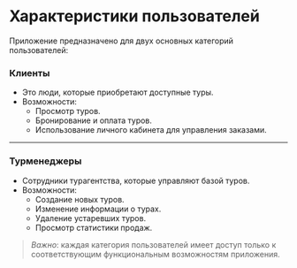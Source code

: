 # Характеристики пользователей

Приложение предназначено для двух основных категорий пользователей:

### Клиенты
- Это люди, которые приобретают доступные туры.
- Возможности:
  - Просмотр туров.
  - Бронирование и оплата туров.
  - Использование личного кабинета для управления заказами.
  
---

### Турменеджеры
- Сотрудники турагентства, которые управляют базой туров.
- Возможности:
  - Создание новых туров.
  - Изменение информации о турах.
  - Удаление устаревших туров.
  - Просмотр статистики продаж.

> _Важно_: каждая категория пользователей имеет доступ только к соответствующим функциональным возможностям приложения.
